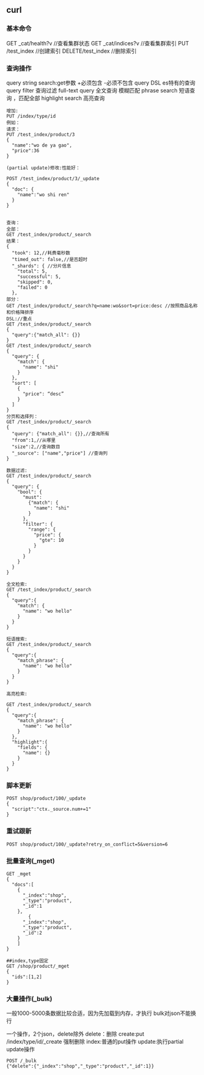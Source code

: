 ## curl

### 基本命令

GET _cat/health?v //查看集群状态
GET _cat/indices?v //查看集群索引
PUT /test_index  //创建索引
DELETE/test_index //删除索引

### 查询操作
query string search:get参数 +必须包含 -必须不包含
query DSL es特有的查询
query filter 查询过滤
full-text query 全文查询 模糊匹配
phrase search 短语查询 ，匹配全部
highlight search 高亮查询
```
增加:
PUT /index/type/id
例如：
请求：
PUT /test_index/product/3
{
  "name":"wo de ya gao",
  "price":36
}

(partial update)修改:性能好：

POST /test_index/product/3/_update
{
  "doc": {
    "name":"wo shi ren"
  }
}


查询：
全部：
GET /test_index/product/_search
结果：
{
  "took": 12,//耗费毫秒数
  "timed_out": false,//是否超时
  "_shards": { //分片信息
    "total": 5,
    "successful": 5,
    "skipped": 0,
    "failed": 0
  },
部分：
GET /test_index/product/_search?q=name:wo&sort=price:desc //按照商品名称和价格降排序
DSL://重点 
GET /test_index/product/_search
{
  "query":{"match_all": {}}
}
GET /test_index/product/_search
{
  "query": {
    "match": {
      "name": "shi"
    }
  },
  "sort": [
    {
      "price": “desc”
    }
  ]
}
分页和选择列：
GET /test_index/product/_search
{
  "query": {"match_all": {}},//查询所有
  "from":1,//从哪里
  "size":2,//查询数目
  "_source": ["name","price"] //查询列
}

数据过滤:
GET /test_index/product/_search
{
  "query": {
    "bool": {
      "must":
        {"match": {
          "name": "shi"
        }
      },
      "filter": {
        "range": {
          "price": {
            "gte": 10
          }
        }
      }
    }
  }
}

全文检索:
GET /test_index/product/_search
{
  "query":{
    "match": {
      "name": "wo hello"
    }
  }
}

短语搜索:
GET /test_index/product/_search
{
  "query":{
    "match_phrase": {
      "name": "wo hello"
    }
  }
}

高亮检索:

GET /test_index/product/_search
{
  "query":{
    "match_phrase": {
      "name": "wo hello"
    }
  },
  "highlight":{
    "fields": {
      "name": {}
    }
  }
}
```

### 脚本更新

```
POST shop/product/100/_update
{
  "script":"ctx._source.num+=1"
}
```
### 重试跟新
```
POST shop/product/100/_update?retry_on_conflict=5&version=6
```

### 批量查询(_mget)

```curl
GET _mget
{
  "docs":[
    {
      "_index":"shop",
      "_type":"product",
      "_id":1
    },
        {
      "_index":"shop",
      "_type":"product",
      "_id":2
    }
    ]
}

##index,type固定
GET /shop/product/_mget
{
  "ids":[1,2]
}
```
### 大量操作(_bulk)

一般1000-5000条数据比较合适，因为先加载到内存，才执行
bulk对json不能换行

一个操作，2个json，delete除外
delete：删除
create:put /index/type/id/_create 强制删除
index:普通的put操作
update:执行partial update操作

```curl
POST /_bulk
{"delete":{"_index":"shop","_type":"product","_id":1}}
```

